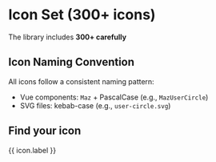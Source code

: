 # Icon Set (300+ icons)

The library includes **300+ carefully**

## Icon Naming Convention

All icons follow a consistent naming pattern:

- Vue components: `Maz` + PascalCase (e.g., `MazUserCircle`)
- SVG files: kebab-case (e.g., `user-circle.svg`)

## Find your icon

<ComponentDemo>
  <div class="maz-flex maz-flex-col maz-gap-4">
    <div class="maz-flex maz-gap-2 maz-items-start">
      <MazInput v-model="search" label="Search icon" @update:model-value="search = $event.trim()" :left-icon="MazIcons.MazMagnifyingGlass" class="flex-1" :assistive-text="`${filteredIcons.length} icons found`" />
    </div>
    <div class="maz-grid maz-grid-cols-3 maz-gap-2">
      <div v-for="icon in filteredIcons" :key="icon.label" class="maz-flex maz-flex-col maz-items-center maz-gap-3 maz-text-center maz-border maz-border-solid maz-border-divider maz-rounded maz-p-4 maz-truncate hover:maz-bg-surface-600/50 dark:hover:maz-bg-surface-400">
        <Component :is="icon.value" class="maz-size-8" />
        <span class="maz-text-xs maz-text-muted maz-truncate">{{ icon.label }}</span>
        <div class="maz-flex maz-flex-row maz-gap-2 maz-w-full">
          <MazBtn v-tooltip="'Copy Name'" class="maz-flex-1" size="xs" color="background" outlined @click="copyIcon(icon.label)" :icon="MazClipboardDocument" />
          <MazBtn v-tooltip="'Copy Import'" class="maz-flex-1" size="xs" color="background" outlined @click="copyIconImport(icon.label)" :icon="MazClipboardDocumentList" />
        </div>
      </div>
    </div>
  </div>
</ComponentDemo>

<script setup>
import { ref, computed } from 'vue'
import { useToast } from 'maz-ui/composables/useToast'
import { vTooltip } from 'maz-ui/directives/vTooltip'
import { MazClipboardDocument, MazClipboardDocumentList } from '@maz-ui/icons'

const MazIcons = await import('@maz-ui/icons')
const { success} = useToast()

const icons = Object.entries(MazIcons).sort(([nameA, _], [nameB, __]) => nameA.localeCompare(nameB)).map(([name, component]) => ({
  label: name,
  value: component,
}))

const search = ref()

const filteredIcons = computed(() => {
  const _search = search.value?.toLowerCase().replace(/\s/g, '')
  if (!_search) return icons

  return icons.filter(icon => icon.label.toLowerCase().includes(_search) || _search.includes(icon.label.toLowerCase()))
})

const copyIcon = (icon) => {
  navigator.clipboard.writeText(icon)
  success('Icon copied to clipboard')
}

const copyIconImport = (icon) => {
  navigator.clipboard.writeText(`import { ${icon} } from '@maz-ui/icons'`)
  success('Icon import copied to clipboard')
}
</script>
